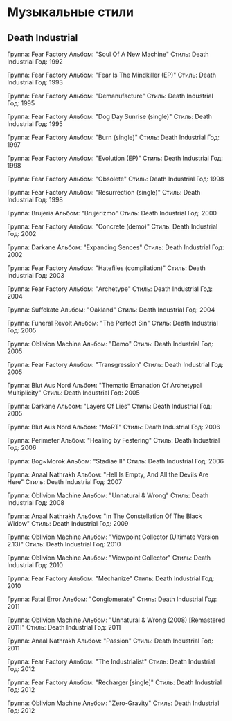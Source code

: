 # Музыкальные стили

## Death Industrial

Группа: Fear Factory
Альбом: "Soul Of A New Machine"
Стиль: Death Industrial
Год: 1992

Группа: Fear Factory
Альбом: "Fear Is The Mindkiller (EP)"
Стиль: Death Industrial
Год: 1993

Группа: Fear Factory
Альбом: "Demanufacture"
Стиль: Death Industrial
Год: 1995

Группа: Fear Factory
Альбом: "Dog Day Sunrise (single)"
Стиль: Death Industrial
Год: 1995

Группа: Fear Factory
Альбом: "Burn (single)"
Стиль: Death Industrial
Год: 1997

Группа: Fear Factory
Альбом: "Evolution (EP)"
Стиль: Death Industrial
Год: 1998

Группа: Fear Factory
Альбом: "Obsolete"
Стиль: Death Industrial
Год: 1998

Группа: Fear Factory
Альбом: "Resurrection (single)"
Стиль: Death Industrial
Год: 1998

Группа: Brujeria
Альбом: "Brujerizmo"
Стиль: Death Industrial
Год: 2000

Группа: Fear Factory
Альбом: "Concrete (demo)"
Стиль: Death Industrial
Год: 2002

Группа: Darkane
Альбом: "Expanding Sences"
Стиль: Death Industrial
Год: 2002

Группа: Fear Factory
Альбом: "Hatefiles (compilation)"
Стиль: Death Industrial
Год: 2003

Группа: Fear Factory
Альбом: "Archetype"
Стиль: Death Industrial
Год: 2004

Группа: Suffokate
Альбом: "Oakland"
Стиль: Death Industrial
Год: 2004

Группа: Funeral Revolt
Альбом: "The Perfect Sin"
Стиль: Death Industrial
Год: 2005

Группа: Oblivion Machine
Альбом: "Demo"
Стиль: Death Industrial
Год: 2005

Группа: Fear Factory
Альбом: "Transgression"
Стиль: Death Industrial
Год: 2005

Группа: Blut Aus Nord
Альбом: "Thematic Emanation Of Archetypal Multiplicity"
Стиль: Death Industrial
Год: 2005

Группа: Darkane
Альбом: "Layers Of Lies"
Стиль: Death Industrial
Год: 2005

Группа: Blut Aus Nord
Альбом: "MoRT"
Стиль: Death Industrial
Год: 2006

Группа: Perimeter
Альбом: "Healing by Festering"
Стиль: Death Industrial
Год: 2006

Группа: Bog~Morok
Альбом: "Stadiae II"
Стиль: Death Industrial
Год: 2006

Группа: Anaal Nathrakh
Альбом: "Hell Is Empty, And All the Devils Are Here"
Стиль: Death Industrial
Год: 2007

Группа: Oblivion Machine
Альбом: "Unnatural & Wrong"
Стиль: Death Industrial
Год: 2008

Группа: Anaal Nathrakh
Альбом: "In The Constellation Of The Black Widow"
Стиль: Death Industrial
Год: 2009

Группа: Oblivion Machine
Альбом: "Viewpoint Collector (Ultimate Version 2.13)"
Стиль: Death Industrial
Год: 2010

Группа: Oblivion Machine
Альбом: "Viewpoint Collector"
Стиль: Death Industrial
Год: 2010

Группа: Fear Factory
Альбом: "Mechanize"
Стиль: Death Industrial
Год: 2010

Группа: Fatal Error
Альбом: "Conglomerate"
Стиль: Death Industrial
Год: 2011

Группа: Oblivion Machine
Альбом: "Unnatural & Wrong (2008) [Remastered 2011]"
Стиль: Death Industrial
Год: 2011

Группа: Anaal Nathrakh
Альбом: "Passion"
Стиль: Death Industrial
Год: 2011

Группа: Fear Factory
Альбом: "The Industrialist"
Стиль: Death Industrial
Год: 2012

Группа: Fear Factory
Альбом: "Recharger [single]"
Стиль: Death Industrial
Год: 2012

Группа: Oblivion Machine
Альбом: "Zero-Gravity"
Стиль: Death Industrial
Год: 2012

